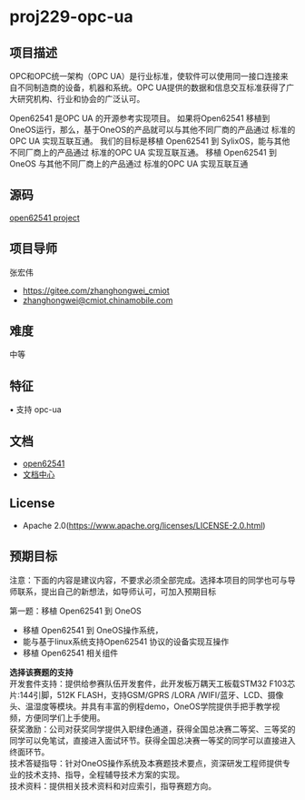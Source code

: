 # proj229-opc-ua
## 项目描述
OPC和OPC统一架构（OPC UA）是行业标准，使软件可以使用同一接口连接来自不同制造商的设备，机器和系统。OPC UA提供的数据和信息交互标准获得了广大研究机构、行业和协会的广泛认可。
   

Open62541 是OPC UA 的开源参考实现项目。
如果将Open62541 移植到OneOS运行，那么，基于OneOS的产品就可以与其他不同厂商的产品通过 标准的OPC UA 实现互联互通。
我们的目标是移植 Open62541 到 SylixOS，能与其他不同厂商上的产品通过 标准的OPC UA 实现互联互通。
移植 Open62541  到 OneOS
与其他不同厂商上的产品通过 标准的OPC UA 实现互联互通

## 源码
[open62541 project](https://github.com/open62541)

## 项目导师
张宏伟
- https://gitee.com/zhanghongwei_cmiot
- zhanghongwei@cmiot.chinamobile.com

## 难度
中等

## 特征
•	支持 opc-ua

## 文档
- [open62541](https://www.open62541.org/)
- [文档中心](https://os.iot.10086.cn/v2/doc/homePage)

## License
-	Apache 2.0(https://www.apache.org/licenses/LICENSE-2.0.html)

## 预期目标
注意：下面的内容是建议内容，不要求必须全部完成。选择本项目的同学也可与导师联系，提出自己的新想法，如导师认可，可加入预期目标

第一题：移植 Open62541  到 OneOS
- 移植 Open62541  到 OneOS操作系统，
- 能与基于linux系统支持Open62541  协议的设备实现互操作
- 移植 Open62541  相关组件

**选择该赛题的支持**  
开发套件支持：提供给参赛队伍开发套件，此开发板万耦天工板载STM32 F103芯片:144引脚，512K FLASH，支持GSM/GPRS /LORA /WIFI/蓝牙、LCD、摄像头、温湿度等模块。并具有丰富的例程demo，OneOS学院提供手把手教学视频，方便同学们上手使用。  
获奖激励：公司对获奖同学提供入职绿色通道，获得全国总决赛二等奖、三等奖的同学可以免笔试，直接进入面试环节。获得全国总决赛一等奖的同学可以直接进入终面环节。  
技术答疑指导：针对OneOS操作系统及本赛题技术要点，资深研发工程师提供专业的技术支持、指导，全程辅导技术方案的实现。  
技术资料：提供相关技术资料和对应索引，指导赛题方向。  

